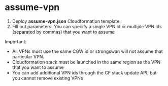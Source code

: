 # assume-vpn

1) Deploy __assume-vpn.json__ Cloudformation template
2) Fill out parameters. You can specify a single VPN id or multiple VPN ids (separated by commas) that you want to assume 

Important:
- All VPNs must use the same CGW id or strongswan will not assume that particular VPN.
- Cloudformation stack must be launched in the same region as the VPN that you want to assume
- You can add additional VPN ids through the CF stack update API, but you cannot remove existing VPNs
